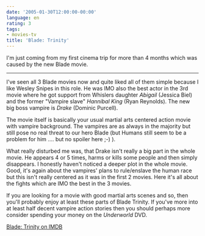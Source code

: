 ```yaml
---
date: '2005-01-30T12:00:00-00:00'
language: en
rating: 3
tags:
- movies-tv
title: 'Blade: Trinity'
---
```



I'm just coming from my first cinema trip for more than 4 months which was caused by the new Blade movie.

-------------------------------



I've seen all 3 Blade movies now and quite liked all of them simple because I like Wesley Snipes in this role. He was IMO also the best actor in the 3rd movie where he got support from Whislers daughter <em>Abigail</em> (Jessica Biel) and the former "Vampire slave" <em>Hannibal King</em> (Ryan Reynolds). The new big boss vampire is <em>Drake</em> (Dominic Purcell).



The movie itself is basically your usual martial arts centered action movie with vampire background. The vampires are as always in the majority but still pose no real threat to our hero Blade (but Humans still seem to be a problem for him .... but no spoiler here ;-) ).



What really disturbed me was, that Drake isn't really a big part in the whole movie. He appears  4 or 5 times, harms or kills some people and then simply disappears. I honestly haven't noticed a deeper plot in the whole movie. Good, it's again about the vampires' plans to rule/enslave the human race but this isn't really centered as it was in the first 2 movies. Here it's all about the fights which are IMO the best in the 3 movies.



If you are looking for a movie with good martial arts scenes and so, then you'll probably enjoy at least these parts of Blade Trinity. If you've more into at least half decent vampire action stories then you should perhaps more consider spending your money on the <em>Underworld</em> DVD.



<a href="http://www.imdb.com/title/tt0359013/?fr=c2l0ZT1kZnxteD0yMHxzZz0xfGxtPTIwMHx0dD1vbnxwbj0wfHE9YmxhZGV8aHRtbD0xfG5tPW9u;fc=5;ft=125;fm=1">Blade: Trinity on IMDB</a>